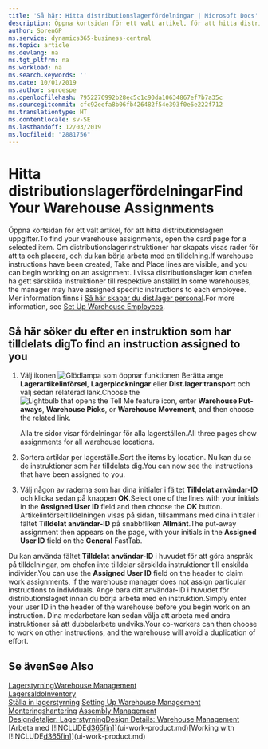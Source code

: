 ```yaml
---
title: 'Så här: Hitta distributionslagerfördelningar | Microsoft Docs'
description: Öppna kortsidan för ett valt artikel, för att hitta distributionslagren uppgifter. Om distributionslagerinstruktioner har skapats visas rader för att ta och placera, och du kan börja arbeta med en tilldelning. I vissa distributionslager kan chefen ha gett särskilda instruktioner till respektive anställd.
author: SorenGP
ms.service: dynamics365-business-central
ms.topic: article
ms.devlang: na
ms.tgt_pltfrm: na
ms.workload: na
ms.search.keywords: ''
ms.date: 10/01/2019
ms.author: sgroespe
ms.openlocfilehash: 7952276992b28ec5c1c90da10634867ef7b7a35c
ms.sourcegitcommit: cfc92eefa8b06fb426482f54e393f0e6e222f712
ms.translationtype: HT
ms.contentlocale: sv-SE
ms.lasthandoff: 12/03/2019
ms.locfileid: "2881756"
---
```

# <a name="find-your-warehouse-assignments"></a><span data-ttu-id="b89f6-105">Hitta distributionslagerfördelningar</span><span class="sxs-lookup"><span data-stu-id="b89f6-105">Find Your Warehouse Assignments</span></span>
<span data-ttu-id="b89f6-106">Öppna kortsidan för ett valt artikel, för att hitta distributionslagren uppgifter.</span><span class="sxs-lookup"><span data-stu-id="b89f6-106">To find your warehouse assignments, open the card page for a selected item.</span></span> <span data-ttu-id="b89f6-107">Om distributionslagerinstruktioner har skapats visas rader för att ta och placera, och du kan börja arbeta med en tilldelning.</span><span class="sxs-lookup"><span data-stu-id="b89f6-107">If warehouse instructions have been created, Take and Place lines are visible, and you can begin working on an assignment.</span></span> <span data-ttu-id="b89f6-108">I vissa distributionslager kan chefen ha gett särskilda instruktioner till respektive anställd.</span><span class="sxs-lookup"><span data-stu-id="b89f6-108">In some warehouses, the manager may have assigned specific instructions to each employee.</span></span> <span data-ttu-id="b89f6-109">Mer information finns i [Så här skapar du dist.lager personal](warehouse-how-to-set-up-warehouse-employees.md).</span><span class="sxs-lookup"><span data-stu-id="b89f6-109">For more information, see [Set Up Warehouse Employees](warehouse-how-to-set-up-warehouse-employees.md).</span></span>

## <a name="to-find-an-instruction-assigned-to-you"></a><span data-ttu-id="b89f6-110">Så här söker du efter en instruktion som har tilldelats dig</span><span class="sxs-lookup"><span data-stu-id="b89f6-110">To find an instruction assigned to you</span></span>  
1.  <span data-ttu-id="b89f6-111">Välj ikonen ![Glödlampa som öppnar funktionen Berätta](media/ui-search/search_small.png "Berätta vad du vill göra") ange **Lagerartikelinförsel**, **Lagerplockningar** eller **Dist.lager transport** och välj sedan relaterad länk.</span><span class="sxs-lookup"><span data-stu-id="b89f6-111">Choose the ![Lightbulb that opens the Tell Me feature](media/ui-search/search_small.png "Tell me what you want to do") icon, enter **Warehouse Put-aways**, **Warehouse Picks**, or **Warehouse Movement**, and then choose the related link.</span></span>

    <span data-ttu-id="b89f6-112">Alla tre sidor visar fördelningar för alla lagerställen.</span><span class="sxs-lookup"><span data-stu-id="b89f6-112">All three pages show assignments for all warehouse locations.</span></span>  

2. <span data-ttu-id="b89f6-113">Sortera artiklar per lagerställe.</span><span class="sxs-lookup"><span data-stu-id="b89f6-113">Sort the items by location.</span></span> <span data-ttu-id="b89f6-114">Nu kan du se de instruktioner som har tilldelats dig.</span><span class="sxs-lookup"><span data-stu-id="b89f6-114">You can now see the instructions that have been assigned to you.</span></span>  
3. <span data-ttu-id="b89f6-115">Välj någon av raderna som har dina initialer i fältet **Tilldelat användar-ID** och klicka sedan på knappen **OK**.</span><span class="sxs-lookup"><span data-stu-id="b89f6-115">Select one of the lines with your initials in the **Assigned User ID** field and then choose the **OK** button.</span></span> <span data-ttu-id="b89f6-116">Artikelinförseltilldelningen visas på sidan, tillsammans med dina initialer i fältet **Tilldelat användar-ID** på snabbfliken **Allmänt**.</span><span class="sxs-lookup"><span data-stu-id="b89f6-116">The put-away assignment then appears on the page, with your initials in the **Assigned User ID** field on the **General** FastTab.</span></span>  

<span data-ttu-id="b89f6-117">Du kan använda fältet **Tilldelat användar-ID** i huvudet för att göra anspråk på tilldelningar, om chefen inte tilldelar särskilda instruktioner till enskilda individer.</span><span class="sxs-lookup"><span data-stu-id="b89f6-117">You can use the **Assigned User ID** field on the header to claim work assignments, if the warehouse manager does not assign particular instructions to individuals.</span></span> <span data-ttu-id="b89f6-118">Ange bara ditt användar-ID i huvudet för distributionslagret innan du börja arbeta med en instruktion.</span><span class="sxs-lookup"><span data-stu-id="b89f6-118">Simply enter your user ID in the header of the warehouse before you begin work on an instruction.</span></span> <span data-ttu-id="b89f6-119">Dina medarbetare kan sedan välja att arbeta med andra instruktioner så att dubbelarbete undviks.</span><span class="sxs-lookup"><span data-stu-id="b89f6-119">Your co-workers can then choose to work on other instructions, and the warehouse will avoid a duplication of effort.</span></span>  

## <a name="see-also"></a><span data-ttu-id="b89f6-120">Se även</span><span class="sxs-lookup"><span data-stu-id="b89f6-120">See Also</span></span>  
[<span data-ttu-id="b89f6-121">Lagerstyrning</span><span class="sxs-lookup"><span data-stu-id="b89f6-121">Warehouse Management</span></span>](warehouse-manage-warehouse.md)  
[<span data-ttu-id="b89f6-122">Lagersaldo</span><span class="sxs-lookup"><span data-stu-id="b89f6-122">Inventory</span></span>](inventory-manage-inventory.md)  
<span data-ttu-id="b89f6-123">[Ställa in lagerstyrning](warehouse-setup-warehouse.md)   </span><span class="sxs-lookup"><span data-stu-id="b89f6-123">[Setting Up Warehouse Management](warehouse-setup-warehouse.md)   </span></span>  
<span data-ttu-id="b89f6-124">[Monteringshantering](assembly-assemble-items.md)  </span><span class="sxs-lookup"><span data-stu-id="b89f6-124">[Assembly Management](assembly-assemble-items.md)  </span></span>  
[<span data-ttu-id="b89f6-125">Designdetaljer: Lagerstyrning</span><span class="sxs-lookup"><span data-stu-id="b89f6-125">Design Details: Warehouse Management</span></span>](design-details-warehouse-management.md)  
<span data-ttu-id="b89f6-126">[Arbeta med [!INCLUDE[d365fin](includes/d365fin_md.md)]](ui-work-product.md)</span><span class="sxs-lookup"><span data-stu-id="b89f6-126">[Working with [!INCLUDE[d365fin](includes/d365fin_md.md)]](ui-work-product.md)</span></span> 
